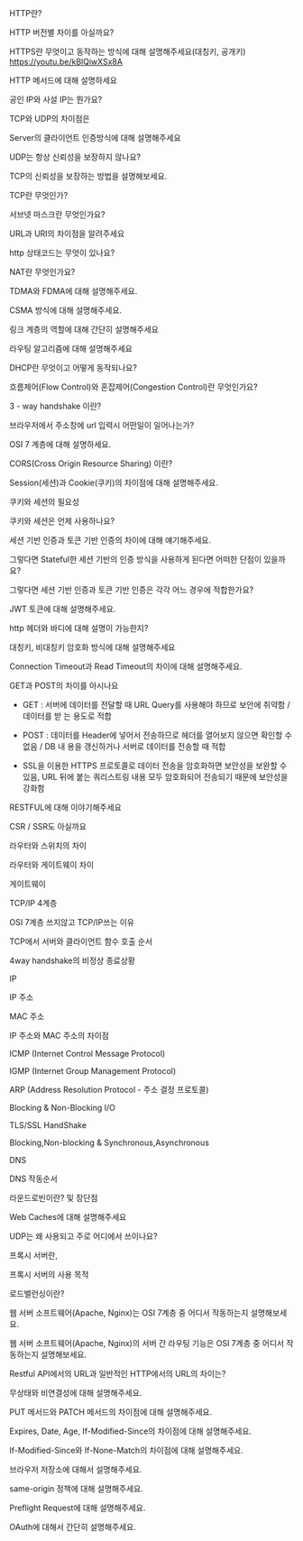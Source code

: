 HTTP란?

HTTP 버전별 차이를 아실까요?

HTTPS란 무엇이고 동작하는 방식에 대해 설명해주세요(대칭키, 공개키)
https://youtu.be/kBlQiwXSx8A

HTTP 메서드에 대해 설명하세요

공인 IP와 사설 IP는 뭔가요?
 
TCP와 UDP의 차이점은  

Server의 클라이언트 인증방식에 대해 설명해주세요

UDP는 항상 신뢰성을 보장하지 않나요?

TCP의 신뢰성을 보장하는 방법을 설명해보세요.

TCP란 무엇인가?  

서브넷 마스크란 무엇인가요?

URL과 URI의 차이점을 알려주세요

http 상태코드는 무엇이 있나요?

NAT란 무엇인가요?

TDMA와 FDMA에 대해 설명해주세요.
 
CSMA 방식에 대해 설명해주세요.

링크 계층의 역할에 대해 간단히 설명해주세요

라우팅 알고리즘에 대해 설명해주세요

DHCP란 무엇이고 어떻게 동작되나요?

흐름제어(Flow Control)와 혼잡제어(Congestion Control)란 무엇인가요?

3 - way handshake 이란?
 
브라우저에서 주소창에 url 입력시 어떤일이 일어나는가?  

OSI 7 계층에 대해 설명하세요.

CORS(Cross Origin Resource Sharing) 이란?

Session(세션)과 Cookie(쿠키)의 차이점에 대해 설명해주세요.

쿠키와 세션의 필요성

쿠키와 세션은 언제 사용하나요?

세션 기반 인증과 토큰 기반 인증의 차이에 대해 얘기해주세요.

그렇다면 Stateful한 세션 기반의 인증 방식을 사용하게 된다면 어떠한 단점이 있을까요?

그렇다면 세션 기반 인증과 토큰 기반 인증은 각각 어느 경우에 적합한가요?

JWT 토큰에 대해 설명해주세요.

http 헤더와 바디에 대해 설명이 가능한지?

대칭키, 비대칭키 암호화 방식에 대해 설명해주세요

Connection Timeout과 Read Timeout의 차이에 대해 설명해주세요.
 
GET과 POST의 차이를 아시나요
- GET : 서버에 데이터를 전달할 때 URL Query를 사용해야 하므로 보안에 취약함 / 데이터를 받 는 용도로 적합
- POST : 데이터를 Header에 넣어서 전송하므로 헤더를 열어보지 않으면 확인할 수 없음 / DB 내 용을 갱신하거나 서버로 데이터를 전송할 때 적합

- SSL을 이용한 HTTPS 프로토콜로 데이터 전송을 암호화하면 보안성을 보완할 수 있음, URL 뒤에 붙는 쿼리스트링 내용 모두 암호화되어 전송되기 때문에 보안성을 강화함

RESTFUL에 대해 이야기해주세요

CSR / SSR도 아실까요

라우터와 스위치의 차이

라우터와 게이트웨이 차이

게이트웨이

TCP/IP 4계층

OSI 7계층 쓰지않고 TCP/IP쓰는 이유

TCP에서 서버와 클라이언트 함수 호출 순서

4way handshake의 비정상 종료상황

IP

IP 주소

MAC 주소

IP 주소와 MAC 주소의 차이점

ICMP (Internet Control Message Protocol)

IGMP (Internet Group Management Protocol)

ARP (Address Resolution Protocol - 주소 결정 프로토콜)

Blocking & Non-Blocking I/O

TLS/SSL HandShake

Blocking,Non-blocking & Synchronous,Asynchronous

DNS

DNS 작동순서

라운드로빈이란? 및 장단점

Web Caches에 대해 설명해주세요

UDP는 왜 사용되고 주로 어디에서 쓰이나요?

프록시 서버란,

프록시 서버의 사용 목적

로드밸런싱이란?

웹 서버 소프트웨어(Apache, Nginx)는 OSI 7계층 중 어디서 작동하는지 설명해보세요.

웹 서버 소프트웨어(Apache, Nginx)의 서버 간 라우팅 기능은 OSI 7계층 중 어디서 작동하는지 설명해보세요.

Restful API에서의 URL과 일반적인 HTTP에서의 URL의 차이는?

무상태와 비연결성에 대해 설명해주세요.

PUT 메서드와 PATCH 메서드의 차이점에 대해 설명해주세요.

Expires, Date, Age, If-Modified-Since의 차이점에 대해 설명해주세요.

If-Modified-Since와 If-None-Match의 차이점에 대해 설명해주세요.

브라우저 저장소에 대해서 설명해주세요.

same-origin 정책에 대해 설명해주세요.

Preflight Request에 대해 설명해주세요.

OAuth에 대해서 간단히 설명해주세요.
